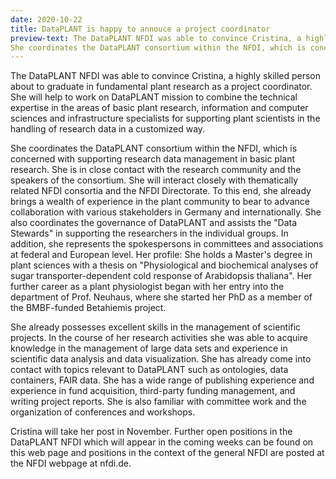 ```yaml
---
date: 2020-10-22
title: DataPLANT is happy to annouce a project coordinator
preview-text: The DataPLANT NFDI was able to convince Cristina, a highly skilled person about to graduate in fundamental plant research as a project coordinator. She will help to work on DataPLANT mission to combine the technical expertise in the areas of basic plant research, information and computer sciences and infrastructure specialists for supporting plant scientists in the handling of research data in a customized way.
She coordinates the DataPLANT consortium within the NFDI, which is concerned ...
---
```


The DataPLANT NFDI was able to convince Cristina, a highly skilled
person about to graduate in fundamental plant research as a project
coordinator. She will help to work on DataPLANT mission to combine the
technical expertise in the areas of basic plant research, information
and computer sciences and infrastructure specialists for supporting
plant scientists in the handling of research data in a customized way.

She coordinates the DataPLANT consortium within the NFDI, which is
concerned with supporting research data management in basic plant
research. She is in close contact with the research community and the
speakers of the consortium. She will interact closely with thematically
related NFDI consortia and the NFDI Directorate. To this end, she
already brings a wealth of experience in the plant community to bear to
advance collaboration with various stakeholders in Germany and
internationally. She also coordinates the governance of DataPLANT and
assists the "Data Stewards" in supporting the researchers in the
individual groups. In addition, she represents the spokespersons in
committees and associations at federal and European level.
Her profile: She holds a Master's degree in plant sciences with a thesis
on "Physiological and biochemical analyses of sugar
transporter-dependent cold response of Arabidopsis thaliana". Her
further career as a plant physiologist began with her entry into the
department of Prof. Neuhaus, where she started her PhD as a member of
the BMBF-funded Betahiemis project.

She already possesses excellent skills in the management of scientific
projects. In the course of her research activities she was able to
acquire knowledge in the management of large data sets and experience in
scientific data analysis and data visualization. She has already come
into contact with topics relevant to DataPLANT such as ontologies, data
containers, FAIR data. She has a wide range of publishing experience and
experience in fund acquisition, third-party funding management, and
writing project reports. She is also familiar with committee work and
the organization of conferences and workshops.

Cristina will take her post in November. Further open positions in the
DataPLANT NFDI  which will appear in the coming weeks can be found on
this web page and positions in the context of the general NFDI are
posted at the NFDI webpage at nfdi.de.
